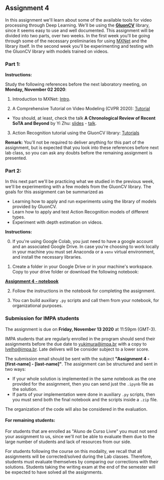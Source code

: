 
## Assignment 4

In this assignment we'll learn about some of the available tools for video processing through Deep Learning.
We'll be using the [**GluonCV**](https://cv.gluon.ai/) library, since it seems easy to use and well documented.
This assignment will be divided into two parts, over two weeks. In the first week you'll be going through some of the necessary
preliminaries for using [MXNet](https://mxnet.apache.org/versions/1.7.0/) and the library itself. In the second week you'll be
experimenting and testing with the GluonCV library with models trained on videos.

### Part 1:

**Instructions:**

Study the following references before the next laboratory meeting, on **Monday, November 02 2020**:

1. Introduction to MXNet: [Intro](https://mxnet.apache.org/versions/1.7.0/api/python/docs/tutorials/getting-started/crash-course/index.html).

2. A Comprehensive Tutorial on Video Modeling (CVPR 2020): [Tutorial](https://bryanyzhu.github.io/videomodeling.github.io/)
  * You should, at least, check the talk **A Chronological Review of Recent SoTA and Beyond**  by Yi Zhu: [slides](https://bryanyzhu.github.io/videomodeling.github.io/slide/talk2_gluoncv_video_slide.pdf) - [talk](https://youtu.be/Vox_ZnabryQ).

3. Action Recognition tutorial using the GluonCV library: [Tutorials](https://cv.gluon.ai/tutorials/index.html#action-recognition)

**Remark:** You'll not be required to deliver anything for this part of the assignment, but is expected that you look into these references
before next lab class, so you can ask any doubts before the remaining assignment is presented.


### Part 2:

In this next part we'll be practicing what we studied in the previous week, we'll be experimenting with a few models from
the GluonCV library. The goals for this assignment can be summarized as

* Learning how to apply and run experiments using the library of models provided by GluonCV.
* Learn how to apply and test Action Recognition models of different types.
* Experiment with depth estimation on videos.

**Instructions:**

0. If you're using Google Colab, you just need to have a google account and an associated Google Drive. In case you're choosing to work locally in your machine you must set Anaconda or a `venv` virtual environment, and install the necessary libraries.

1. Create a folder in your Google Drive or in your machine's workspace. Copy to your drive folder or download the following notebook:

 [**Assignment 4 - notebook**](https://colab.research.google.com/drive/1ppJ2oV6OYWYzkTvgHa9Vn-60_LEAdM5W?usp=sharing)

2. Follow the instructions in the notebook for completing the assignment.

3. You can build auxiliary `.py` scripts and call them from your notebook, for organizational purposes.

### Submission for IMPA students

The assignment is due on **Friday, November 13 2020** at 11:59pm (GMT-3).

IMPA students that are regularly enrolled in the program should send their assignments before the due date to <yukimura@impa.br> with a copy to <lvelho@impa.br>. Late delivers will be consider subject to a lower score.

The submission email should be sent with the subject **"Assignment 4 - [first-name] - [last-name]"**. The assignment can be structured and sent in two ways:
* If your whole solution is implemented in the same notebook as the one provided for the assignment, then you can send just the `.ipynb` file as the solution.
* If parts of your implementation were done in auxiliary `.py` scripts, then you must send both the final notebook and the scripts inside a `.zip` file.

The organization of the code will also be considered in the evaluation.

#### For remaining students:

For students that are enrolled as "Aluno de Curso Livre" you must not send your assignment to us, since we'll not be able to evaluate them due to the large number of students and lack of resources from our side.

For students following the course on this modality, we recall that all assignments will be corrected/solved during the Lab classes. Therefore, students must evaluate themselves by comparing our corrections with their solutions. Students taking the writing exam at the end of the semester will be expected to have solved all the assignments.
